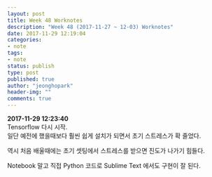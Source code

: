 ```yaml
---
layout: post
title: Week 48 Worknotes
description: "Week 48 (2017-11-27 ~ 12-03) Worknotes"
date: 2017-11-29 12:19:04
categories:
- note
tags:
- note
status: publish
type: post
published: true
author: "jeonghopark"
header-img: ""
comments: true
---             
```

**2017-11-29 12:23:40**          
Tensorflow 다시 시작.           
일단 예전에 했을때보다 훨씬 쉽게 설치가 되면서 초기 스트레스가 확 줄었다.          

역시 처음 배울때에는 초기 셋팅에서 스트레스를 받으면 진도가 나가기 힘들다.              

Notebook 말고 직접 Python 코드로 Sublime Text 에서도 구현이 잘 된다.                



